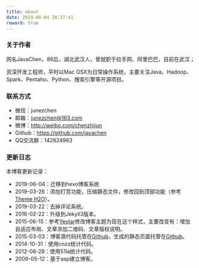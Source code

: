 ```yaml
---
title: about
date: 2019-06-04 20:37:41
reward: true
---
```


### 关于作者

网名JavaChen，86后，湖北武汉人，曾就职于拉手网、阿里巴巴，目前在武汉；

资深开发工程师，平时以Mac OSX为日常操作系统，主要关注Java、Hadoop、Spark、Pentaho、Python、搜索引擎等开源项目。

### 联系方式

- 微信：junezchen
- 邮箱：junezchen@163.com
- 微博：http://weibo.com/chenzhijun
- Github：https://github.com/javachen
- QQ交流群：142824963

### 更新日志

本博客更新记录：

- 2019-06-04：迁移到hexo博客系统
- 2019-03-26：添加打赏功能，压缩静态文件，修改回到顶部功能（参考[Theme H2O](https://github.com/kaeyleo/jekyll-theme-H2O)）。
- 2019-03-22：去掉评论系统。
- 2016-02-22：升级到Jekyll3版本。
- 2015-06-15：参考[Yeolar](http://www.yeolar.com)修改博客主题为现在这个样式，主要改变有：增加自适应布局、文章添加二维码、文章版权说明。
- 2015-03-03：博客源代码托管在[Github](https://github.com/javachen/javachen-blog-theme)，生成的静态页面托管在[Github](https://github.com/javachen/javachen.github.io)。
- 2014-10-31：使用cnzz统计代码。
- 2012-06-28：使用51la统计代码。
- 2009-05-12：基于asp建立博客。